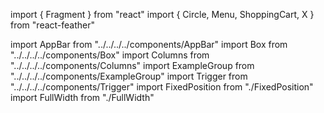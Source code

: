 import { Fragment } from "react"
import { Circle, Menu, ShoppingCart, X } from "react-feather"

import AppBar from "../../../../components/AppBar"
import Box from "../../../../components/Box"
import Columns from "../../../../components/Columns"
import ExampleGroup from "../../../../components/ExampleGroup"
import Trigger from "../../../../components/Trigger"
import FixedPosition from "./FixedPosition"
import FullWidth from "./FullWidth"

<Columns reverse>
  <FixedPosition />
  <Fragment>
    <AppBar>
      <Trigger>
        <Menu />
      </Trigger>
      <Trigger>
        <Circle />
      </Trigger>
      <Trigger>
        <ShoppingCart />
      </Trigger>
    </AppBar>
    <Box style={{ background: "white", boxShadow: "none", width: "100%" }}>
      <Box style={{ height: 80, margin: "32px auto", width: 280 }} />
    </Box>
  </Fragment>
</Columns>
<Columns reverse>
  <FullWidth />
  <Fragment>
    <AppBar>
      <Trigger>
        <Menu />
      </Trigger>
      <Fragment />
      <Trigger>
        <X />
      </Trigger>
    </AppBar>
    <Box style={{ background: "white", boxShadow: "none", width: "100%" }}>
      <Box style={{ height: 80, margin: "32px auto", width: 280 }} />
    </Box>
  </Fragment>
</Columns>
